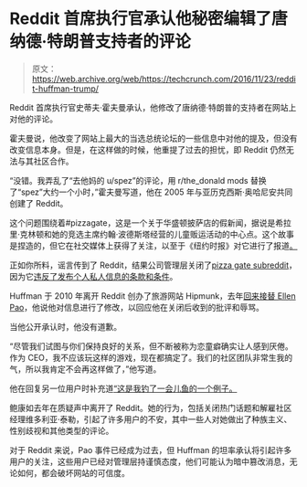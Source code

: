# Reddit 首席执行官承认他秘密编辑了唐纳德·特朗普支持者的评论 

> 原文：<https://web.archive.org/web/https://techcrunch.com/2016/11/23/reddit-huffman-trump/>

Reddit 首席执行官史蒂夫·霍夫曼承认，他修改了唐纳德·特朗普的支持者在网站上对他的评论。

霍夫曼说，他改变了网站上最大的当选总统论坛的一些信息中对他的提及，但没有改变信息本身。但是，在这样做的时候，他重提了过去的担忧，即 Reddit 仍然无法与其社区合作。

“没错。我弄乱了“去他妈的 u/spez”的评论，用 r/the_donald mods 替换了“spez”大约一个小时，”霍夫曼写道，他在 2005 年与亚历克西斯·奥哈尼安共同创建了 Reddit。

这个问题围绕着#pizzagate，这是一个关于华盛顿披萨店的假新闻，据说是希拉里·克林顿和她的竞选主席约翰·波德斯塔经营的儿童贩运活动的中心点。这个故事是捏造的，但它在社交媒体上获得了关注，以至于《纽约时报》对它进行了报道[。](https://web.archive.org/web/20221119093342/http://www.nytimes.com/2016/11/21/technology/fact-check-this-pizzeria-is-not-a-child-trafficking-site.html)

正如你所料，谣言传到了 Reddit，结果公司管理层关闭了[pizza gate subreddit](https://web.archive.org/web/20221119093342/https://www.reddit.com/r/pizzagate)，因为它[违反了发布个人私人信息的条款和条件](https://web.archive.org/web/20221119093342/https://reddit.zendesk.com/hc/en-us/articles/205183175-Is-posting-someone-s-private-or-personal-information-okay-)。

Huffman 于 2010 年离开 Reddit 创办了旅游网站 Hipmunk，去年[回来接替 Ellen Pao](https://web.archive.org/web/20221119093342/https://beta.techcrunch.com/2015/07/10/reddit-co-founder-steve-huffman-in-for-reddit-ceo-job-pao-out/)，他说他对信息进行了修改，以回应他在关闭后收到的批评和辱骂。

当他公开承认时，他没有道歉。

“尽管我们试图与你们保持良好的关系，但不断被称为恋童癖确实让人感到厌倦。作为 CEO，我不应该玩这样的游戏，现在都搞定了。我们的社区团队非常生我的气，所以我肯定不会再这样做了，”他写道。

他在回复另一位用户时补充道[“这是我钓了一会儿鱼的一个例子。](https://web.archive.org/web/20221119093342/https://www.reddit.com/r/The_Donald/comments/5ekdy9/the_admins_are_suffering_from_low_energy_have/dad8enl/)

鲍康如去年在质疑声中离开了 Reddit。她的行为，包括关闭热门话题和解雇社区经理维多利亚·泰勒，引起了许多用户的不安，其中一些人对她做出了种族主义、性别歧视和其他类型的评论。

对于 Reddit 来说，Pao 事件已经成为过去，但 Huffman 的坦率承认将引起许多用户的关注，这些用户已经对管理层持谨慎态度，他们可能认为暗中篡改消息，无论如何，都会破坏网站的可信度。